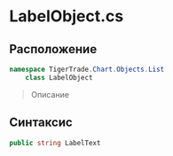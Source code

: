 
# LabelObject.cs
## Расположение
```csharp
namespace TigerTrade.Chart.Objects.List  
    class LabelObject
```

> Описание

## Синтаксис
```csharp
public string LabelText
```

